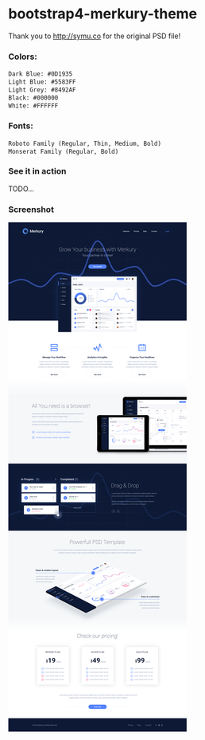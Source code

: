 # bootstrap4-merkury-theme

Thank you to http://symu.co for the original PSD file!

### Colors:
```
Dark Blue: #0D1935
Light Blue: #5583FF
Light Grey: #8492AF
Black: #000000
White: #FFFFFF
```

### Fonts:
```
Roboto Family (Regular, Thin, Medium, Bold)
Monserat Family (Regular, Bold)
```

### See it in action

TODO...

### Screenshot

![Merkury Theme Screenshot](merkury-theme/assets/img/screenshot-bootstrap4-merkury-theme.png)